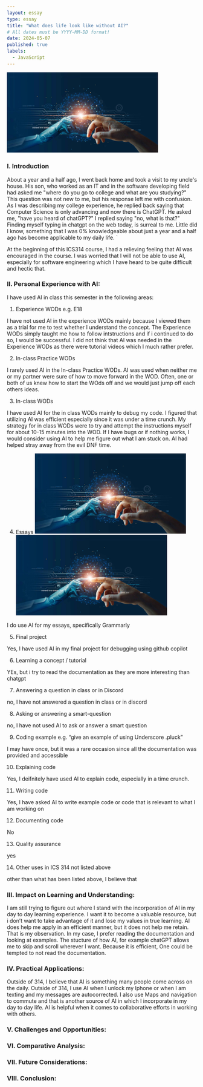 ```yaml
---
layout: essay
type: essay
title: "What does life look like without AI?"
# All dates must be YYYY-MM-DD format!
date: 2024-05-07
published: true
labels:
  - JavaScript
---
```

<img width="400px" class="rounded float-start pe-4" src="../img/AI.jpeg">

### I. Introduction
About a year and a half ago, I went back home and took a visit to my uncle's house. His son, who worked as an IT and in the software developing field had asked me "where do you go to college and what are you studying?" This question was not new to me, but his response left me with confusion. As I was describing my college experience, he replied back saying that Computer Science is only advancing and now there is ChatGPT. He asked me, "have you heard of chatGPT?" I replied saying "no, what is that?" Finding myself typing in chatgpt on the web today, is surreal to me. Little did I know, something that I was 0% knowledgeable about just a year and a half ago has become applicable to my daily life. `

At the beginning of this ICS314 course, I had a relieving feeling that AI was encouraged in the course. I was worried that I will not be able to use AI, especially for software engineering which I have heard to be quite difficult and hectic that.


### II. Personal Experience with AI:
I have used AI in class this semester in the following areas:

  1. Experience WODs e.g. E18

I have not used AI in the experience WODs mainly because I viewed them as a trial for me to test whether I understand the concept. The Experience WODs simply taught me how to follow intstructions and if i continued to do so, I would be successful. I did not think that AI was needed in the Experience WODs as there were tutorial videos which I much rather prefer.

  2. In-class Practice WODs

I rarely used AI in the In-class Practice WODs. AI was used when neither me or my partner were sure of how to move forward in the WOD. Often, one or both of us knew how to start the WOds off and we would just jump off each others ideas.

  3. In-class WODs

I have used AI for the in class WODs mainly to debug my code. I figured that utilizing AI was efficient especially since it was under a time crunch. My strategy for in class WODs were to try and attempt the instructions myself for about 10-15 minutes into the WOD. If I have bugs or if nothing works, I would consider using AI to help me figure out what I am stuck on. AI had helped stray away from the evil DNF time.

  4. Essays <img width="400px" class="rounded float-start pe-4" src="../img/AI.jpeg"> <img width="400px" class="rounded float-start pe-4" src="../img/AI.jpeg">

I do use AI for my essays, specifically Grammarly 

  5. Final project

Yes, I have used AI in my final project for debugging using github copilot

  6. Learning a concept / tutorial

YEs, but i try to read the documentation as they are more interesting than chatgpt

  7. Answering a question in class or in Discord

no, I have not answered a question in class or in discord 

  8. Asking or answering a smart-question

no, I have not used AI to ask or answer a smart question

  9. Coding example e.g. “give an example of using Underscore .pluck”

I may have once, but it was a rare occasion since all the documentation was provided and accessible 

  10. Explaining code

Yes, I deifnitely have used AI to explain code, especially in a time crunch. 

  11. Writing code

Yes, I have asked AI to write example code or code that is relevant to what I am working on 

  12. Documenting code

No

  13. Quality assurance

yes

  14. Other uses in ICS 314 not listed above

other than what has been listed above, I believe that 


### III. Impact on Learning and Understanding:
I am still trying to figure out where I stand with the incorporation of AI in my day to day learning experience. I want it to become a valuable resource, but i don’t want to take advantage of it and lose my values in true learning. AI does help me apply in an efficient manner, but it does not help me retain. That is my observation. In my case, I prefer reading the documentation and looking at examples. The stucture of how AI, for example chatGPT allows me to skip and scroll wherever I want. Because it is efficient, One could be tempted to not read the documentation. 

### IV. Practical Applications:
Outside of 314, I believe that AI is something many people come across on the daily. Outside of 314, I use AI when I unlock my Iphone or when I am texting and my messages are autocorrected. I also use Maps and navigation to commute and that is another source of AI in which I incorporate in my day to day life. AI is helpful when it comes to collaborative efforts in working with others. 

### V. Challenges and Opportunities:


### VI. Comparative Analysis:


### VII. Future Considerations:


### VIII. Conclusion:
